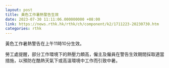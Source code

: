 ```yaml
---
layout: post
title: 黃色工作暑熱警告生效
date: 2023-07-30 11:11:06.000000000 +08:00
link: https://news.rthk.hk/rthk/ch/component/k2/1711223-20230730.htm
categories: rthk
---
```


黃色工作暑熱警告在上午11時10分生效。

勞工處提醒，部分工作環境下的熱壓力頗高，僱主及僱員在警告生效期間採取適當措施，以預防在酷熱天氣下或高溫環境中工作而引致中暑。
